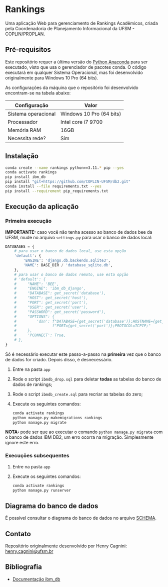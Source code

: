 # Rankings

Uma aplicação Web para gerenciamento de Rankings Acadêmicos, criada pela Coordenadoria de Planejamento Informacional 
da UFSM - COPLIN/PROPLAN.

## Pré-requisitos

Este repositório requer a última versão do [Python Anaconda](https://www.anaconda.com/download) para ser executado, 
visto que usa o gerenciador de pacotes conda. O código executará em qualquer Sistema Operacional, mas foi desenvolvido
originalmente para Windows 10 Pro (64 bits).

As configurações da máquina que o repositório foi desenvolvido encontram-se na tabela abaixo:

| Configuração        | Valor                    |
|---------------------|--------------------------|
| Sistema operacional | Windows 10 Pro (64 bits) |
| Processador         | Intel core i7 9700       |
| Memória RAM         | 16GB                     |
| Necessita rede?     | Sim                      |

## Instalação

```bash
conda create --name rankings python==3.11.* pip --yes
conda activate rankings
pip install ibm_db
pip install "git+https://github.com/COPLIN-UFSM/db2.git"
conda install --file requirements.txt --yes
pip install --requirement pip_requirements.txt
```

## Execução da aplicação

### Primeira execução

**IMPORTANTE:** caso você não tenha acesso ao banco de dados bee da UFSM, mude no arquivo `settings.py` para usar o
banco de dados local:

```python
DATABASES = {
    # para usar o banco de dados local, use esta opção
    'default': {
        'ENGINE': 'django.db.backends.sqlite3',
        'NAME': BASE_DIR / 'database_sqlite.db',
    },
    # para usar o banco de dados remoto, use esta opção
    # 'default': {
    #     "NAME": 'BEE',
    #     "ENGINE": 'ibm_db_django',
    #     "DATABASE": get_secret('database'),
    #     "HOST": get_secret('host'),
    #     "PORT": get_secret('port'),
    #     "USER": get_secret('user'),
    #     "PASSWORD": get_secret('password'),
    #     "OPTIONS": {
    #         'dsn': f"DATABASE={get_secret('database')};HOSTNAME={get_secret('host')};"
    #                f"PORT={get_secret('port')};PROTOCOL=TCPIP;"
    #     },
    #     'PCONNECT': True,  
    # },
}
```

Só é necessário executar este passo-a-passo na **primeira** vez que o banco de dados for criado. Depois disso, 
é desnecessário.

1. Entre na pasta `app`
2. Rode o script `ibmdb_drop.sql` para deletar **todas** as tabelas do banco de dados de rankings;
3. Rode o script `ibmdb_create.sql` para recriar as tabelas do zero;
4. Execute os seguintes comandos:

   ```bash
   conda activate rankings
   python manage.py makemigrations rankings
   python manage.py migrate
   ```

**NOTA:** pode ser que ao executar o comando `python manage.py migrate` com o banco de dados IBM DB2, um erro ocorra
na migração. Simplesmente ignore este erro.

### Execuções subsequentes

1. Entre na pasta `app`
2. Execute os seguintes comandos:

   ```bash
   conda activate rankings
   python manage.py runserver
   ```

## Diagrama do banco de dados

É possível consultar o diagrama do banco de dados no arquivo [SCHEMA](app/database_scripts/SCHEMA.md).

## Contato

Repositório originalmente desenvolvido por Henry Cagnini: [henry.cagnini@ufsm.br]()

## Bibliografia

* [Documentação ibm_db](https://www.ibm.com/docs/en/db2/11.5?topic=framework-application-development-db)

